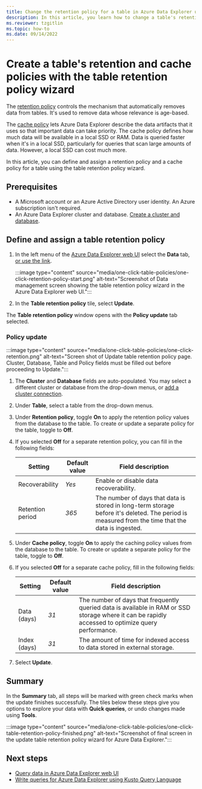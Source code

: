 ```yaml
---
title: Change the retention policy for a table in Azure Data Explorer using the table retention policy wizard
description: In this article, you learn how to change a table's retention policy using the retention policy wizard.
ms.reviewer: tzgitlin
ms.topic: how-to
ms.date: 09/14/2022
---
```

# Create a table's retention and cache policies with the table retention policy wizard

The [retention policy](kusto/management/retentionpolicy.md) controls the mechanism that automatically removes data from tables. It's used to remove data whose relevance is age-based.

The [cache policy](kusto/management/cachepolicy.md) lets Azure Data Explorer describe the data artifacts that it uses so that important data can take priority. The cache policy defines how much data will be available in a local SSD or RAM. Data is queried faster when it's in a local SSD, particularly for queries that scan large amounts of data. However, a local SSD can cost much more.

In this article, you can define and assign a retention policy and a cache policy for a table using the table retention policy wizard.

## Prerequisites

* A Microsoft account or an Azure Active Directory user identity. An Azure subscription isn't required.
* An Azure Data Explorer cluster and database. [Create a cluster and database](create-cluster-database-quickstart.md).

## Define and assign a table retention policy

1. In the left menu of the [Azure Data Explorer web UI](https://dataexplorer.azure.com/) select the **Data** tab, [or use the link](https://dataexplorer.azure.com/oneclick).

    :::image type="content" source="media/one-click-table-policies/one-click-retention-policy-start.png" alt-text="Screenshot of Data management screen showing the table retention policy wizard in the Azure Data Explorer web UI.":::

1. In the **Table retention policy** tile, select **Update**.

The **Table retention policy** window opens with the **Policy update** tab selected.

### Policy update

:::image type="content" source="media/one-click-table-policies/one-click-retention.png" alt-text="Screen shot of Update table retention policy page. Cluster, Database, Table and Policy fields must be filled out before proceeding to Update.":::

1. The **Cluster** and **Database** fields are auto-populated. You may select a different cluster or database from the drop-down menus, or [add a cluster connection](create-cluster-database-quickstart.md).

1. Under **Table**, select a table from the drop-down menus.

1. Under **Retention policy**, toggle **On** to apply the retention policy values from the database to the table. To create or update a separate policy for the table, toggle to **Off**.

1. If you selected **Off** for a separate retention policy, you can fill in the following fields:

    |**Setting** | **Default value** | **Field description**
    |---|---|---|
    | Recoverability | *Yes*  | Enable or disable data recoverability. |
    | Retention period |  *365* | The number of days that data is stored in long-term storage before it's deleted. The period is measured from the time that the data is ingested.  |

1. Under **Cache policy**, toggle **On** to apply the caching policy values from the database to the table. To create or update a separate policy for the table, toggle to **Off**.

1. If you selected **Off** for a separate cache policy, fill in the following fields:

    |**Setting** | **Default value** | **Field description**
    |---|---|---|
    | Data (days) | *31* | The number of days that frequently queried data is available in RAM or SSD storage where it can be rapidly accessed to optimize query performance. |
    | Index (days) |  *31*  | The amount of time for indexed access to data stored in external storage.  |

1. Select **Update**.

## Summary

In the **Summary** tab, all steps will be marked with green check marks when the update finishes successfully. The tiles below these steps give you options to explore your data with **Quick queries**, or undo changes made using **Tools**.

:::image type="content" source="media/one-click-table-policies/one-click-table-retention-policy-finished.png" alt-text="Screenshot of final screen in the update table retention policy wizard for Azure Data Explorer.":::

## Next steps

* [Query data in Azure Data Explorer web UI](web-query-data.md)
* [Write queries for Azure Data Explorer using Kusto Query Language](/azure/data-explorer/kusto/query/tutorials/learn-common-operators)